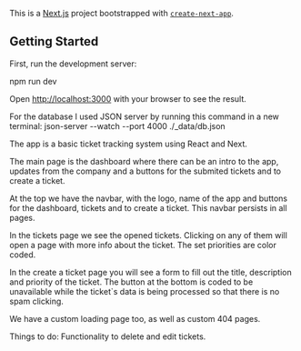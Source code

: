 This is a [Next.js](https://nextjs.org) project bootstrapped with [`create-next-app`](https://nextjs.org/docs/app/api-reference/cli/create-next-app).

## Getting Started

First, run the development server:

npm run dev

Open [http://localhost:3000](http://localhost:3000) with your browser to see the result.

For the database I used JSON server by running this command in a new terminal: 
json-server --watch --port 4000 ./_data/db.json

The app is a basic ticket tracking system using React and Next.

The main page is the dashboard where there can be an intro to the app, updates from the company and a buttons for the submited tickets and to create a ticket.

At the top we have the navbar, with the logo, name of the app and buttons for the dashboard, tickets and to create a ticket. This navbar persists in all pages.

In the tickets page we see the opened tickets. Clicking on any of them will open a page with more info about the ticket. The set priorities are color coded.

In the create a ticket page you will see a form to fill out the title, description and priority of the ticket. The button at the bottom is coded to be unavailable while the ticket`s data is being processed so that there is no spam clicking.

We have a custom loading page too, as well as custom 404 pages.

Things to do:
Functionality to delete and edit tickets.